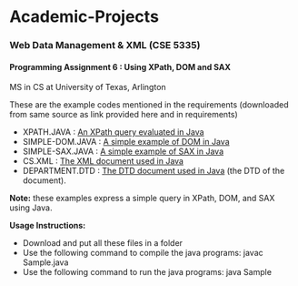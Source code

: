 # Academic-Projects
### Web Data Management & XML (CSE 5335)
#### Programming Assignment 6 : Using XPath, DOM and SAX
MS in CS at University of Texas, Arlington

These are the example codes mentioned in the requirements (downloaded from same source as link provided here and in requirements)

* XPATH.JAVA : [An XPath query evaluated in Java](http://lambda.uta.edu/cse5335/spring14/examples/xpath.java)
* SIMPLE-DOM.JAVA : [A simple example of DOM in Java](http://lambda.uta.edu/cse5335/spring14/examples/simple-dom.java)
* SIMPLE-SAX.JAVA : [A simple example of SAX in Java](http://lambda.uta.edu/cse5335/spring14/examples/simple-sax.java)
* CS.XML : [The XML document used in Java](http://lambda.uta.edu/cse5335/spring14/examples/cs.xml)
* DEPARTMENT.DTD : [The DTD document used in Java](http://lambda.uta.edu/cse5335/spring14/examples/department.dtd) (the DTD of the document). 

**Note:** these examples express a simple query in XPath, DOM, and SAX using Java.

**Usage Instructions:**

* Download and put all these files in a folder
* Use the following command to compile the java programs: javac Sample.java
* Use the following command to run the java programs: java Sample